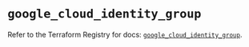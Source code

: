 # `google_cloud_identity_group`

Refer to the Terraform Registry for docs: [`google_cloud_identity_group`](https://registry.terraform.io/providers/hashicorp/google/6.34.1/docs/resources/cloud_identity_group).

